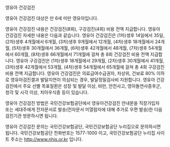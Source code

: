 영유아 건강검진


영유아 건강검진 대상은 만 6세 미만 영유아입니다.


영유아 건강검진 내용은 건강검진(8회), 구강검진(4회) 비용 전액 지급합니다.
영유아 건강검진 자세한 내용은 다음과 같습니다.
영유아 건강검진은 (1차)생후 14일에서 35일, (2차)생후 4개월에서 6개월, (3차)생후 9개월에서 12개월, (4차)생후 18개월에서 24개월, (5차)생후 30개월에서 36개월, (6차)생후 42개월에서 48개월, (7차)생후 54개월에서 60개월, (8차)생후 66개월에서 71개월에 걸쳐 총 8회 건강검진 비용 전액 지급합니다.
영유아 구강검진은 (1차)생후 18개월에서 29개월, (2차)생후 30개월에서 41개월, (3차)생후 42개월에서 53개월, (4차)생후 54개월에서 65개월에 걸쳐 총 4회 구강검진 비용 전액 지급합니다.
영유아 건강검진은 의료급여수급권자, 차상위, 건보료 80% 이하로 영유아검진결과 발달지연이 의심되는 경우, 발달정밀검사비 지원합니다.
영유아 건강검진에서 주요 선별 목표질환은 성장 및 발달 이상, 비만, 안전사고, 영아돌연사증후군, 청각 및 시각 이상, 치아우식증 등이 있습니다.


영유아 건강검진 방법은 국민건강보험공단에서 영유아건강검진 안내문을 직장가입자 또는 세대주에게 전자문서로 발송(전자문서 미열람자에 대해 추가로 우편 발송)한 다음 검진기관 방문하시면 됩니다.


영유아 건강검진 문의는 국민건강보험공단, 국민건강보험공단 누리집으로 문의하시면 됩니다. 국민건강보험공단 전화번호는 1577-1000 이고, 국민건강보험공단 누리집 사이트 주소는 http://www.nhis.or.kr 입니다.